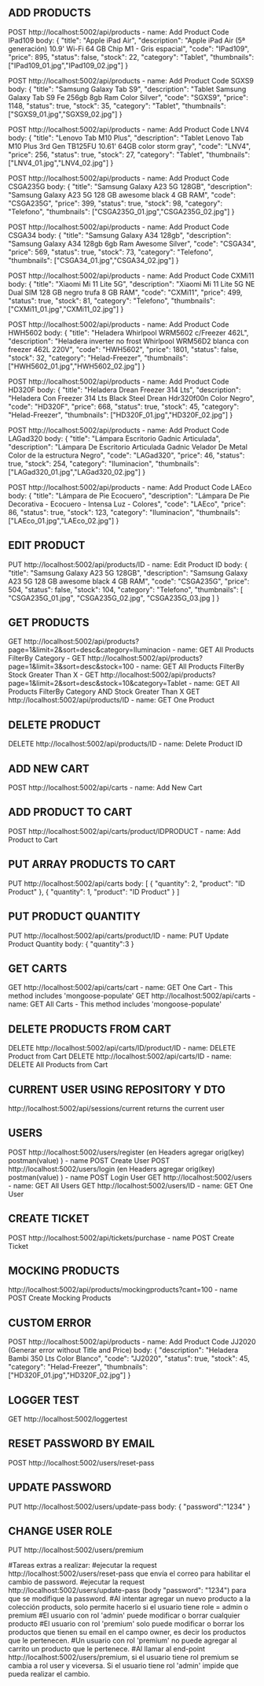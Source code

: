 ADD PRODUCTS
------------
POST http://localhost:5002/api/products - name: Add Product Code IPad109
body:
        {
            "title": "Apple iPad Air",
            "description": "Apple iPad Air (5ª generación) 10.9' Wi-Fi 64 GB Chip M1 - Gris espacial",
            "code": "IPad109",
            "price": 895,
            "status": false,
            "stock": 22,
            "category": "Tablet",
            "thumbnails": ["IPad109_01.jpg","IPad109_02.jpg"]
        }

POST http://localhost:5002/api/products - name: Add Product Code SGXS9
body:
        {
            "title": "Samsung Galaxy Tab S9",
            "description": "Tablet Samsung Galaxy Tab S9 Fe 256gb 8gb Ram Color Silver",
            "code": "SGXS9",
            "price": 1148,
            "status": true,
            "stock": 35,
            "category": "Tablet",
            "thumbnails": ["SGXS9_01.jpg","SGXS9_02.jpg"]
        }

POST http://localhost:5002/api/products - name: Add Product Code LNV4
body:
        {
            "title": "Lenovo Tab M10 Plus",
            "description": "Tablet Lenovo Tab M10 Plus 3rd Gen TB125FU 10.61' 64GB color storm gray",
            "code": "LNV4",
            "price": 256,
            "status": true,
            "stock": 27,
            "category": "Tablet",
            "thumbnails": ["LNV4_01.jpg","LNV4_02.jpg"]
        }

POST http://localhost:5002/api/products - name: Add Product Code CSGA235G
body:
        {
            "title": "Samsung Galaxy A23 5G 128GB",
            "description": "Samsung Galaxy A23 5G 128 GB awesome black 4 GB RAM",
            "code": "CSGA235G",
            "price": 399,
            "status": true,
            "stock": 98,
            "category": "Telefono",
            "thumbnails": ["CSGA235G_01.jpg","CSGA235G_02.jpg"]
        }

POST http://localhost:5002/api/products - name: Add Product Code CSGA34
body:
        {
            "title": "Samsung Galaxy A34 128gb",
            "description": "Samsung Galaxy A34 128gb 6gb Ram Awesome Silver",
            "code": "CSGA34",
            "price": 569,
            "status": true,
            "stock": 73,
            "category": "Telefono",
            "thumbnails": ["CSGA34_01.jpg","CSGA34_02.jpg"]
        }

POST http://localhost:5002/api/products - name: Add Product Code CXMi11
body:
        {
            "title": "Xiaomi Mi 11 Lite 5G",
            "description": "Xiaomi Mi 11 Lite 5G NE Dual SIM 128 GB negro trufa 8 GB RAM",
            "code": "CXMi11",
            "price": 499,
            "status": true,
            "stock": 81,
            "category": "Telefono",
            "thumbnails": ["CXMi11_01.jpg","CXMi11_02.jpg"]
        }

POST http://localhost:5002/api/products - name: Add Product Code HWH5602
body:
        {
            "title": "Heladera Whirlpool WRM5602 c/Freezer 462L",
            "description": "Heladera inverter no frost Whirlpool WRM56D2 blanca con freezer 462L 220V",
            "code": "HWH5602",
            "price": 1801,
            "status": false,
            "stock": 32,
            "category": "Helad-Freezer",
            "thumbnails": ["HWH5602_01.jpg","HWH5602_02.jpg"]
        }

POST http://localhost:5002/api/products - name: Add Product Code HD320F
body:
        {
            "title": "Heladera Drean Freezer 314 Lts",
            "description": "Heladera Con Freezer 314 Lts Black Steel Drean Hdr320f00n Color Negro",
            "code": "HD320F",
            "price": 668,
            "status": true,
            "stock": 45,
            "category": "Helad-Freezer",
            "thumbnails": ["HD320F_01.jpg","HD320F_02.jpg"]
        }

POST http://localhost:5002/api/products - name: Add Product Code LAGad320
body:
        {
            "title": "Lámpara Escritorio Gadnic Articulada",
            "description": "Lámpara De Escritorio Articulada Gadnic Velador De Metal Color de la estructura Negro",
            "code": "LAGad320",
            "price": 46,
            "status": true,
            "stock": 254,
            "category": "Iluminacion",
            "thumbnails": ["LAGad320_01.jpg","LAGad320_02.jpg"]
        }

POST http://localhost:5002/api/products - name: Add Product Code LAEco
body:
        {
            "title": "Lámpara de Pie Ecocuero",
            "description": "Lámpara De Pie Decorativa - Ecocuero - Intensa Luz - Colores",
            "code": "LAEco",
            "price": 86,
            "status": true,
            "stock": 123,
            "category": "Iluminacion",
            "thumbnails": ["LAEco_01.jpg","LAEco_02.jpg"]
        }

EDIT PRODUCT
------------
PUT http://localhost:5002/api/products/ID - name: Edit Product ID
body:
        {
                "title": "Samsung Galaxy A23 5G 128GB",
                "description": "Samsung Galaxy A23 5G 128 GB awesome black 4 GB RAM",
                "code": "CSGA235G",
                "price": 504,
                "status": false,
                "stock": 104,
                "category": "Telefono",
                "thumbnails": [
                    "CSGA235G_01.jpg",
                    "CSGA235G_02.jpg",
                    "CSGA235G_03.jpg
                ]
        }

GET PRODUCTS
------------
GET http://localhost:5002/api/products?page=1&limit=2&sort=desc&category=Iluminacion - name: GET All Products FilterBy Category -
GET http://localhost:5002/api/products?page=1&limit=3&sort=desc&stock=100 - name: GET All Products FilterBy Stock Greater Than X -
GET http://localhost:5002/api/products?page=1&limit=2&sort=desc&stock=10&category=Tablet - name: GET All Products FilterBy Category AND Stock Greater Than X
GET http://localhost:5002/api/products/ID - name: GET One Product

DELETE PRODUCT
--------------
DELETE http://localhost:5002/api/products/ID - name: Delete Product ID


ADD NEW CART
------------
POST http://localhost:5002/api/carts - name: Add New Cart

ADD PRODUCT TO CART
-------------------
POST http://localhost:5002/api/carts/product/IDPRODUCT - name: Add Product to Cart

PUT ARRAY PRODUCTS TO CART
--------------------------
PUT http://localhost:5002/api/carts
body:
        [
            {
                "quantity": 2,
                "product": "ID Product"
            },
            {
                "quantity": 1,
                "product": "ID Product"
            }
        ]

PUT PRODUCT QUANTITY
--------------------
PUT http://localhost:5002/api/carts/product/ID - name: PUT Update Product Quantity
body: 
        {
            "quantity":3
        }

GET CARTS
---------
GET http://localhost:5002/api/carts/cart - name: GET One Cart - This method includes 'mongoose-populate'
GET http://localhost:5002/api/carts - name: GET All Carts - This method includes 'mongoose-populate'

DELETE PRODUCTS FROM CART
-------------------------
DELETE http://localhost:5002/api/carts/ID/product/ID - name: DELETE Product from Cart
DELETE http://localhost:5002/api/carts/ID - name: DELETE All Products from Cart

CURRENT USER USING REPOSITORY Y DTO
-----------------------------------
http://localhost:5002/api/sessions/current returns the current user

USERS
-----
POST http://localhost:5002/users/register (en Headers agregar orig(key) postman(value) ) - name POST Create User
POST http://localhost:5002/users/login (en Headers agregar orig(key) postman(value) ) - name POST Login User
GET http://localhost:5002/users - name: GET All Users
GET http://localhost:5002/users/ID - name: GET One User

CREATE TICKET
-------------
POST http://localhost:5002/api/tickets/purchase - name POST Create Ticket

MOCKING PRODUCTS
----------------
http://localhost:5002/api/products/mockingproducts?cant=100 - name POST Create Mocking Products

CUSTOM ERROR 
------------
POST http://localhost:5002/api/products - name: Add Product Code JJ2020 (Generar error without Title and Price)
body:
        {
            "description": "Heladera Bambi 350 Lts Color Blanco",
            "code": "JJ2020",
            "status": true,
            "stock": 45,
            "category": "Helad-Freezer",
            "thumbnails": ["HD320F_01.jpg","HD320F_02.jpg"]
        }

LOGGER TEST
-----------
GET http://localhost:5002/loggertest 

RESET PASSWORD BY EMAIL
-----------------------
POST http://localhost:5002/users/reset-pass

UPDATE PASSWORD
---------------
PUT http://localhost:5002/users/update-pass
body:
        {
            "password":"1234"
        }

CHANGE USER ROLE
----------------
PUT http://localhost:5002/users/premium

#Tareas extras a realizar:
        #ejecutar la request http://localhost:5002/users/reset-pass que envía el correo para habilitar el cambio de password.
        #ejecutar la request http://localhost:5002/users/update-pass (body "password": "1234") para que se modifique la password.
        #Al intentar agregar un nuevo producto a la colección products, solo permite hacerlo si el usuario tiene role = admin o premium
        #El usuario con rol 'admin' puede modificar o borrar cualquier producto
        #El usuario con rol 'premium' solo puede modificar o borrar los productos que tienen su email en el campo owner, es decir los productos que le pertenecen.
        #Un usuario con rol 'premium' no puede agregar al carrito un producto que le pertenece.
        #Al llamar al end-point http://localhost:5002/users/premium, si el usuario tiene rol premium se cambia a rol user y viceversa. Si el usuario tiene rol 'admin' impide que pueda realizar el cambio.
        

